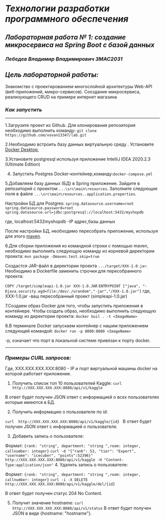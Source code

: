 # *Технологии разработки программного обеспечения*
## *Лабораторная работа № 1: создание микросервиса на Spring Boot с базой данных*
### *Лебедев Владимир Владимирович ЗМАС2031*
## *Цель лабораторной работы:*
Знакомство с проектированием многослойной архитектуры Web-API (веб-приложений, микро-сервисов).
Сооздание микросервиса, реализующего CRUD  на примере интернет магазина
### *Как запустить*

---

1.Загрузите проект из Github. Для клонирования репозитория необходимо выполнить команду:
`git clone https://github.com/vovan13347/lab.git`

2.Необходимо встроить базу данных виртуальную среду . Установите [Docker Desktop](https://www.docker.com/products/docker-desktop), 

3.Установите postgresql используя приложение  IntelliJ IDEA 2020.2.3 (Ultimate Edition)

4.  Запустить Postgres Docker-контейнер,команду:`docker-compose.yml`

5.Добавляем базу данных (БД) в Spring приложение. Зайдите в репозиторий с проектом `...\src\main\resources`. Заполните следующие поля в файле `...\src\main\resources..application.properties`.

Настройки БД для Postgres:
`spring.datasource.username=root
spring.datasource.password=root
spring.datasource.url=jdbc:postgresql://localhost:5432/myshopdb`

где, localhost:5432myshopdb -IP адрес,базы данных


После настройки БД, необходимо пересобрать приложение, используя для этого [maven](https://maven.apache.org/download.cgi). 

6.Для сборки приложения из командной строки с помощью maven, необходимо выполнить следующую команду из корневой директории проекта:
`mvn package -Dmaven.test.skip=true`
  
  
  
  Создастся JAR-файл в директории проекта `.../target/XXX-1.0.jar`. Необходимо в Dockerfile заменить строчки для пересобранного проекта:
  
  
  
`COPY /target/simpleapi-1.0.jar XXX-1.0.JAR`
`ENTRYPOINT ["java", "-Djava.security.egd=file:/dev/./urandom","-jar","/XXX-1.0.jar"]`
где, XXX-1.0.jar -ваш пересобранный проект (simpleapi-1.0.jar)
  
7.Создаем образ Docker для того, чтобы запустить приложения в контейнере. Чтобы создать образ, необходимо выполнить следующую команду из директории проекта:
`docker buil . -t <ImageName>`

8.В терминале Docker запускаем контейнер с нашим приложением следующей командой:
`docker run -p 8080:8080 <ImageName>`
  
  
  
  -p, означает что порт в локальной системе привязан к порту  docker.
  
  ---
### *Примеры CURL запросов:*
Где,  XXX.XXX.XXX.XXX:8080 -  IP и порт виртуальной машины  docker на которой работает приложение.

1. Получить список топ 10 пользователей Kaggle:
`curl  http://XXX.XXX.XXX.XXX:8080/api/v1/kaggle`

В ответ будет получен JSON ответ с информацией о всех пользователях которые имеются в БД.

2. Получить информацию о пользователе по id:

`curl  http://XXX.XXX.XXX.XXX:8080/api/v1/kaggle/{id} `
В ответ будет получен JSON ответ с информацией о пользователе.

3. Добавить запись о пользователе:

Формат: `{rank: "string", department: "string ",room: integer, callnumber: integer}`
`curl -d "{"rank": 53, "tier": "Expert", "username": "icecuber", "points":52396}" http://XXX.XXX.XXX.XXX:8080/api/v1/kaggle -H "Content-Type:application/json"`
4. Удалить запись о пользователе:

Формат: `{rank: "string", department: "string ",room: integer, callnumber: integer}`
`curl -i -X DELETE http://XXX.XXX.XXX.XXX:8080/api/v1/kaggle/del/{id}`



В ответ будет получен статус 204 No Content.



5. Получит значение hostname:
`curl  http://XXX.XXX.XXX.XXX:8080/api/v1/status` 
В ответ будет получен JSON в виде {hostname: "hostname"}.
